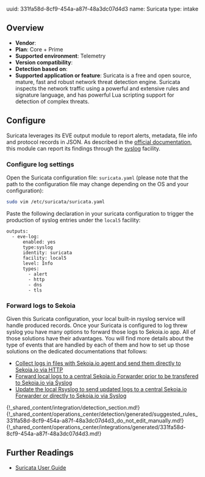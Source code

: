 uuid: 331fa58d-8cf9-454a-a87f-48a3dc07d4d3
name: Suricata
type: intake

## Overview
- **Vendor**:
- **Plan**: Core + Prime
- **Supported environment**: Telemetry
- **Version compatibility**:
- **Detection based on**:
- **Supported application or feature**:
Suricata is a free and open source, mature, fast and robust network threat detection engine. Suricata inspects the network traffic using a powerful and extensive rules and signature language, and has powerful Lua scripting support for detection of complex threats.




## Configure
Suricata leverages its EVE output module to report alerts, metadata, file info and protocol records in JSON. As described in the [official documentation](https://docs.suricata.io/en/latest/configuration/suricata-yaml.html), this module can report its findings through the [syslog](https://docs.suricata.io/en/latest/output/eve/eve-json-output.html#output-types) facility.

### Configure log settings
Open the Suricata configuration file: `suricata.yaml` (please note that the path to the configuration file may change depending on the OS and your configuration):
```bash
sudo vim /etc/suricata/suricata.yaml
```

Paste the following declaration in your suricata configuration to trigger the production of syslog entries under the `local5` facility:
```
outputs:
  - eve-log:
      enabled: yes
      type:syslog
      identity: suricata
      facility: local5
      level: Info
      types:
        - alert
        - http
        - dns
        - tls
```

### Forward logs to Sekoia 
Given this Suricata configuration, your local built-in rsyslog service will handle produced records.
Once your Suricata is configured to log threw syslog you have many options to forward those logs to Sekoia.io app. All of those solutions have their advantages. You will find more details about the type of events that are handled by each of them and how to set up those solutions on the dedicated documentations that follows:

- [Collect logs in files with Sekoia.io agent and send them directly to Sekoia.io via HTTP](https://docs.sekoia.io/integration/integrations/endpoint/sekoiaio/#collect-logs-in-files)
- [Forward local logs to a central Sekoia.io Forwarder prior to be transfered to Sekoia.io via Syslog](https://docs.sekoia.io/integration/ingestion_methods/sekoiaio_forwarder/)
- [Update the local Rsyslog to send updated logs to a central Sekoia.io Forwarder or directly to Sekoia.io via Syslog](https://docs.sekoia.io/integration/ingestion_methods/syslog/rsyslog/)


{!_shared_content/integration/detection_section.md!}
{!_shared_content/operations_center/detection/generated/suggested_rules_331fa58d-8cf9-454a-a87f-48a3dc07d4d3_do_not_edit_manually.md!}
{!_shared_content/operations_center/integrations/generated/331fa58d-8cf9-454a-a87f-48a3dc07d4d3.md!}

## Further Readings
- [Suricata User Guide](https://suricata.readthedocs.io/)
